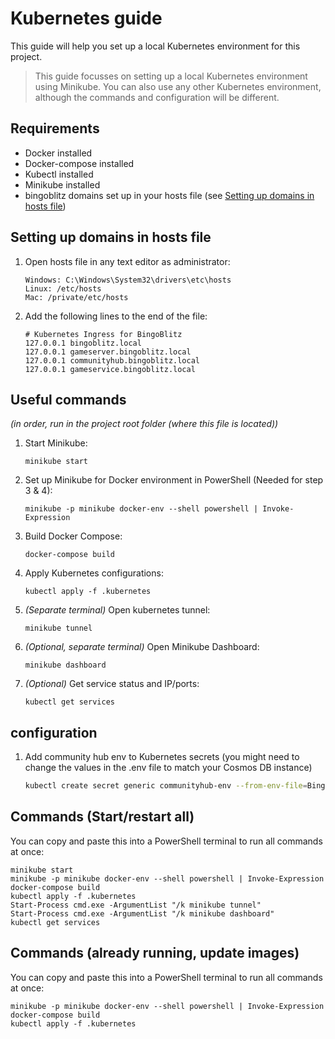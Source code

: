 # Kubernetes guide

This guide will help you set up a local Kubernetes environment for this project. 

> This guide focusses on setting up a local Kubernetes environment using Minikube. You can also use any other Kubernetes environment, although the commands and configuration will be different.

## Requirements

- Docker installed
- Docker-compose installed
- Kubectl installed
- Minikube installed
- bingoblitz domains set up in your hosts file (see [Setting up domains in hosts file](#setting-up-domains-in-hosts-file))

## Setting up domains in hosts file

1. Open hosts file in any text editor as administrator:
    ```
    Windows: C:\Windows\System32\drivers\etc\hosts
    Linux: /etc/hosts
    Mac: /private/etc/hosts
    ```

2. Add the following lines to the end of the file:
    ```
    # Kubernetes Ingress for BingoBlitz
    127.0.0.1 bingoblitz.local
    127.0.0.1 gameserver.bingoblitz.local
    127.0.0.1 communityhub.bingoblitz.local
    127.0.0.1 gameservice.bingoblitz.local
    ```

## Useful commands

*(in order, run in the project root folder (where this file is located))*

1. Start Minikube:
    ```
    minikube start
    ```

2. Set up Minikube for Docker environment in PowerShell (Needed for step 3 & 4):
    ```
    minikube -p minikube docker-env --shell powershell | Invoke-Expression
    ```

3. Build Docker Compose:
    ```
    docker-compose build
    ```

4. Apply Kubernetes configurations:
    ```
    kubectl apply -f .kubernetes
    ```

5. *(Separate terminal)* Open kubernetes tunnel:
    ```
    minikube tunnel
    ```

6. *(Optional, separate terminal)* Open Minikube Dashboard:
    ```
    minikube dashboard
    ```

7. *(Optional)* Get service status and IP/ports:
    ```
    kubectl get services
    ```

## configuration

1. Add community hub env to Kubernetes secrets (you might need to change the values in the .env file to match your Cosmos DB instance)
   ```sh
   kubectl create secret generic communityhub-env --from-env-file=BingoBlitz-CommunityHub/CommunityHubAPI/.env
   ```

## Commands (Start/restart all)
You can copy and paste this into a PowerShell terminal to run all commands at once:

```
minikube start
minikube -p minikube docker-env --shell powershell | Invoke-Expression
docker-compose build
kubectl apply -f .kubernetes
Start-Process cmd.exe -ArgumentList "/k minikube tunnel"
Start-Process cmd.exe -ArgumentList "/k minikube dashboard"
kubectl get services
```


## Commands (already running, update images)
You can copy and paste this into a PowerShell terminal to run all commands at once:

```
minikube -p minikube docker-env --shell powershell | Invoke-Expression
docker-compose build
kubectl apply -f .kubernetes
```